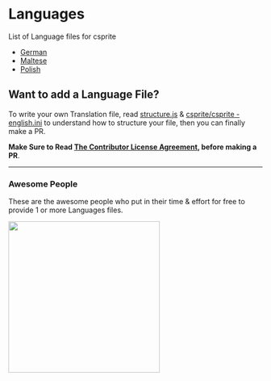 # Languages
List of Language files for csprite

- [German](./languages/german.ini?raw=true)
- [Maltese](./languages/maltese.ini?raw=true)
- [Polish](./languages/polish.ini?raw=true)

## Want to add a Language File?
To write your own Translation file, read [structure.js](./structure.js) & [csprite/csprite - english.ini](https://github.com/csprite/csprite/blob/master/data/english.ini)
to understand how to structure your file, then you can finally make a PR.

**Make Sure to Read [The Contributor License Agreement](https://github.com/csprite/.github/blob/master/CLA.md), before making a PR**.

---
### Awesome People
These are the awesome people who put in their time & effort for free to provide 1 or more Languages files.

<a href="https://github.com/csprite/languages/graphs/contributors">
  <img width="300" src="https://contributors-img.firebaseapp.com/image?repo=csprite/languages&max=100000" />
</a>

